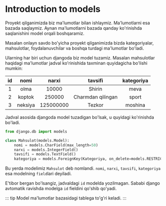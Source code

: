 # Introduction to models

Proyekt qilganimizda biz ma'lumotlar bilan ishlaymiz. Ma'lumotlarni esa bazada saqlaymiz. Aynan ma'lumotlarni bazada
qanday ko'rinishda saqlanishini model orqali boshqaramiz.

Masalan onlayn savdo bo'yicha proyekt qilganimizda bizda kategoriyalar, mahsulotlar, foydalanuvchilar va boshqa turdagi
ma'lumotlar bo'ladi.

Ularning har biri uchun djangoda biz model tuzamiz. Masalan mahsulotlar haqidagi ma'lumotlar jadval ko'rinishida
taxminan quyidagicha bo'lishi mumkin:

| id |  nomi   |   narxi   |      tavsifi      | kategoriya |
|:--:|:-------:|:---------:|:-----------------:|:----------:|
| 1  |  olma   |   10000   |      Shirin       |    meva    |
| 2  | koptok  |  250000   | Charmdan qilingan |   sport    |
| 3  | neksiya | 125000000 |      Tezkor       |  moshina   |

Jadval asosida djangoda model tuzadigan bo'lsak, u quyidagi ko'rinishda bo'ladi.

```python
from django.db import models

class Mahsulot(models.Model):
    nomi = models.CharField(max_length=50)
    narxi = models.IntegerField()
    tavsifi = models.TextField()
    kategoriya = models.ForeignKey(Kategoriya, on_delete=models.RESTRICT)
```

Bu yerda modelimiz `Mahsulot` deb nomlandi. `nomi`, `narxi`, `tavsifi`, `kategoriya` esa modelning `field`lari deyiladi.

E'tibor bergan bo'lsangiz, jadvaldagi `id` modelda yozilmagan. Sababi django avtomatik ravishda modelga `id` fieldini
qo'shib qo'yadi.

::: tip
Model ma'lumotlar bazasidagi tablega to'g'ri keladi.
:::


